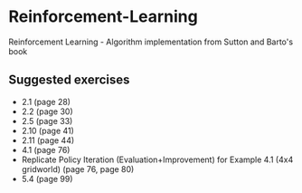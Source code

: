 # Reinforcement-Learning
Reinforcement Learning - Algorithm implementation from Sutton and Barto's book

## Suggested exercises
- 2.1 (page 28)
- 2.2 (page 30)
- 2.5 (page 33)
- 2.10 (page 41)
- 2.11 (page 44)
- 4.1 (page 76)
- Replicate Policy Iteration (Evaluation+Improvement) for  Example 4.1 (4x4 gridworld) (page 76, page 80)
- 5.4 (page 99)